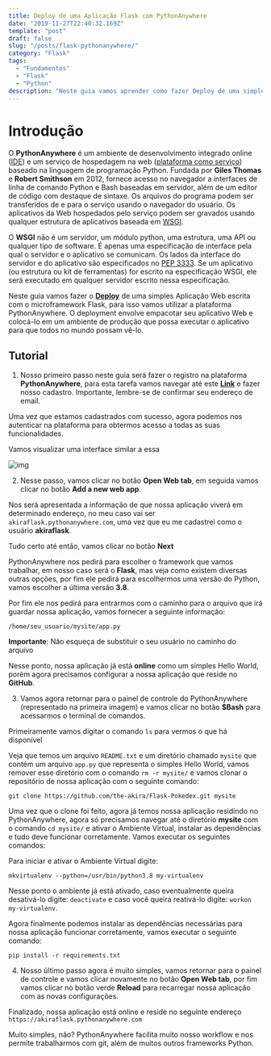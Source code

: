 ```yaml
---
title: Deploy de uma Aplicação Flask com PythonAnywhere
date: "2019-11-27T22:40:32.169Z"
template: "post"
draft: false
slug: "/posts/flask-pythonanywhere/"
category: "Flask"
tags:
  - "Fundamentos"
  - "Flask"
  - "Python"
description: "Neste guia vamos aprender como fazer Deploy de uma simples aplicação na plataforma PythonAnywhere"
---
```


# Introdução

O **PythonAnywhere** é um ambiente de desenvolvimento integrado online ([IDE](https://pt.wikipedia.org/wiki/Ambiente_de_desenvolvimento_integrado)) e um serviço de hospedagem na web ([plataforma como serviço](https://pt.wikipedia.org/wiki/Plataforma_como_servi%C3%A7o)) baseado na linguagem de programação Python. Fundada por **Giles Thomas** e **Robert Smithson** em 2012, fornece acesso no navegador a interfaces de linha de comando Python e Bash baseadas em servidor, além de um editor de código com destaque de sintaxe. Os arquivos do programa podem ser transferidos de e para o serviço usando o navegador do usuário. Os aplicativos da Web hospedados pelo serviço podem ser gravados usando qualquer estrutura de aplicativos baseada em [WSGI](https://en.wikipedia.org/wiki/Web_Server_Gateway_Interface).

O **WSGI** não é um servidor, um módulo python, uma estrutura, uma API ou qualquer tipo de software. É apenas uma especificação de interface pela qual o servidor e o aplicativo se comunicam. Os lados da interface do servidor e do aplicativo são especificados no [PEP 3333](https://www.python.org/dev/peps/pep-3333/). Se um aplicativo (ou estrutura ou kit de ferramentas) for escrito na especificação WSGI, ele será executado em qualquer servidor escrito nessa especificação.

Neste guia vamos fazer o **[Deploy](https://www.fullstackpython.com/deployment.html)** de uma simples Aplicação Web escrita com o microframework Flask, para isso vamos utilizar a plataforma PythonAnywhere. O deployment envolve empacotar seu aplicativo Web e colocá-lo em um ambiente de produção que possa executar o aplicativo para que todos no mundo possam vê-lo.

## Tutorial

1. Nosso primeiro passo neste guia será fazer o registro na plataforma **PythonAnywhere**, para esta tarefa vamos navegar até este **[Link](https://www.pythonanywhere.com/registration/register/beginner/)** e fazer nosso cadastro. Importante, lembre-se de confirmar seu endereço de email.

Uma vez que estamos cadastrados com sucesso, agora podemos nos autenticar na plataforma para obtermos acesso a todas as suas funcionalidades. 

Vamos visualizar uma interface similar a essa

![img](https://i.imgur.com/KAPWiYZ.png)

2. Nesse passo, vamos clicar no botão **Open Web tab**, em seguida vamos clicar no botão **Add a new web app**.

Nos será apresentada a informação de que nossa aplicação viverá em determinado endereço, no meu caso vai ser `akiraflask.pythonanywhere.com`, uma vez que eu me cadastrei como o usuário **akiraflask**.

Tudo certo até então, vamos clicar no botão **Next**

PythonAnywhere nos pedirá para escolher o framework que vamos trabalhar, em nosso caso será o **Flask**, mas veja como existem diversas outras opções, por fim ele pedirá para escolhermos uma versão do Python, vamos escolher a última versão **3.8**.

Por fim ele nos pedirá para entrarmos com o caminho para o arquivo que irá guardar nossa aplicação, vamos fornecer a seguinte informação:

`/home/seu_usuario/mysite/app.py`

**Importante**: Não esqueça de substituir o seu usuário no caminho do arquivo

Nesse ponto, nossa aplicação já está **online** como um simples Hello World, porém agora precisamos configurar a nossa aplicação que reside no **GitHub**.

3. Vamos agora retornar para o painel de controle do PythonAnywhere (representado na primeira imagem) e vamos clicar no botão **$Bash** para acessarmos o terminal de comandos.

Primeiramente vamos digitar o comando `ls` para vermos o que há disponível

Veja que temos um arquivo `README.txt` e um diretório chamado `mysite` que contém um arquivo `app.py` que representa o simples Hello World, vamos remover esse diretório com o comando `rm -r mysite/` e vamos clonar o repositório de nossa aplicação com o seguinte comando:

```
git clone https://github.com/the-akira/Flask-Pokedex.git mysite
```

Uma vez que o clone foi feito, agora já temos nossa aplicação residindo no PythonAnywhere, agora só precisamos navegar até o diretório **mysite** com o comando `cd mysite/` e ativar o Ambiente Virtual, instalar as dependências e tudo deve funcionar corretamente. Vamos executar os seguintes comandos:

Para iniciar e ativar o Ambiente Virtual digite:

```
mkvirtualenv --python=/usr/bin/python3.8 my-virtualenv
```

Nesse ponto o ambiente já está ativado, caso eventualmente queira desativá-lo digite: `deactivate` e caso você queira reativá-lo digite: `workon my-virtualenv`.

Agora finalmente podemos instalar as dependências necessárias para nossa aplicação funcionar corretamente, vamos executar o seguinte comando:

```
pip install -r requirements.txt
```

4. Nosso último passo agora é muito simples, vamos retornar para o painel de controle e vamos clicar novamente no botão **Open Web tab**, por fim vamos clicar no botão verde **Reload** para recarregar nossa aplicação com as novas configurações.

Finalizado, nossa aplicação está online e reside no seguinte endereço `https://akiraflask.pythonanywhere.com`

Muito simples, não? PythonAnywhere facilita muito nosso workflow e nos permite trabalharmos com git, além de muitos outros frameworks Python.
